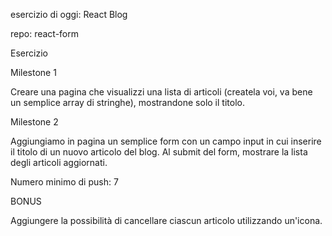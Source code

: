 esercizio di oggi: React Blog 

repo: react-form

Esercizio

Milestone 1

Creare una pagina che visualizzi una lista di articoli (createla voi, va bene un semplice array di stringhe), mostrandone solo il titolo.

Milestone 2

Aggiungiamo in pagina un semplice form con un campo input in cui inserire il titolo di un nuovo articolo del blog. Al submit del form, mostrare la lista degli articoli aggiornati.

Numero minimo di push: 7

BONUS

Aggiungere la possibilità di cancellare ciascun articolo utilizzando un'icona.
